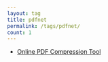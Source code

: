 ```yaml
---
layout: tag
title: pdfnet
permalink: /tags/pdfnet/
count: 1
---
```


- [Online PDF Compression Tool](https://samirpaulb.github.io/blog-jekyll/posts/online-pdf-compression-tool/)
